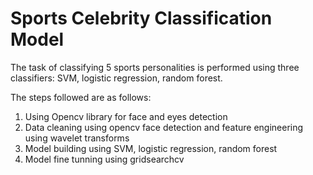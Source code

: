 # Sports Celebrity Classification Model

The task of classifying 5 sports personalities is performed using three classifiers: SVM, logistic regression, random  forest.

The steps followed are as follows:
1) Using Opencv library for face and eyes detection
2) Data cleaning using opencv face detection and feature engineering using wavelet transforms
3) Model building using SVM, logistic regression, random  forest
4) Model fine tunning using gridsearchcv
